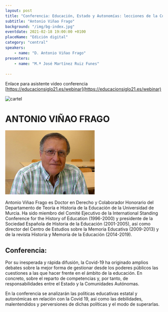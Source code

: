 ```yaml
---
layout: post
title: "Conferencia: Educación, Estado y Autonomías: lecciones de la Covid 19"
subtitle: "Antonio Viñao Frago"
background: "/img/bg-index.jpg"
eventdate: 2021-02-18 19:00:00 +0100
placeName: "Edición digital"
category: "central"
speakers:
    - name: "D. Antonio Viñao Frago"
presenters:
    - name: "M.ª José Martínez Ruiz Funes"
   
---
```

Enlace para asistente video conferencia [https://educacionsiglo21.es/webinar](https://educacionsiglo21.es/webinar)

 ![cartel](/img/posts/pantallazoviñao21.jpg)  

# ANTONIO VIÑAO FRAGO  
![cartel](/img/posts/viñao21.png)  

Antonio Viñao Frago es Doctor en Derecho y Colaborador Honorario del Departamento de Teoría e Historia de la Educación de la Universidad de Murcia. Ha sido miembro del Comité Ejecutivo de la International Standing Conference for the History of Education (1996-2000) y presidente de la Sociedad Española de Historia de la Educación (2001-2005), así como director del Centro de Estudios sobre la Memoria Educativa (2009-2013) y de la revista Historia y Memoria de la Educación (2014-2019).

## Conferencia:  
Por su inesperada y rápida difusión, la Covid-19 ha originado amplios debates sobre la mejor forma de gestionar desde los poderes públicos las cuestiones a las que hacer frente en el ámbito de la educación. En concreto, sobre el reparto de competencias y, por tanto, de responsabilidades entre el Estado y la Comunidades Autónomas.

En la conferencia se analizarán las políticas educativas estatal y autonómicas en relación con la Covid 19, así como las debilidades, malentendidos y perversiones de dichas políticas y el modo de superarlas.
